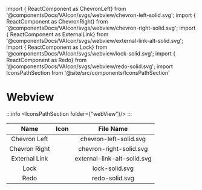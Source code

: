 import { ReactComponent as ChevronLeft} from '@componentsDocs/VAIcon/svgs/webview/chevron-left-solid.svg';
import { ReactComponent as ChevronRight} from '@componentsDocs/VAIcon/svgs/webview/chevron-right-solid.svg';
import { ReactComponent as ExternalLink} from '@componentsDocs/VAIcon/svgs/webview/external-link-alt-solid.svg';
import { ReactComponent as Lock} from '@componentsDocs/VAIcon/svgs/webview/lock-solid.svg';
import { ReactComponent as Redo} from '@componentsDocs/VAIcon/svgs/webview/redo-solid.svg';
import IconsPathSection from '@site/src/components/IconsPathSection'

# Webview

:::info
<IconsPathSection folder={"webView"}/>
:::

Name | Icon | File Name 
:---: | :---: | :---: 
Chevron Left | <ChevronLeft  className="icons"/> | chevron-left-solid.svg 
Chevron Right | <ChevronRight  className="icons"/> | chevron-right-solid.svg 
External Link | <ExternalLink className="icons"/> | external-link-alt-solid.svg 
Lock | <Lock  className="icons"/> | lock-solid.svg 
Redo | <Redo  className="icons"/> | redo-solid.svg 
